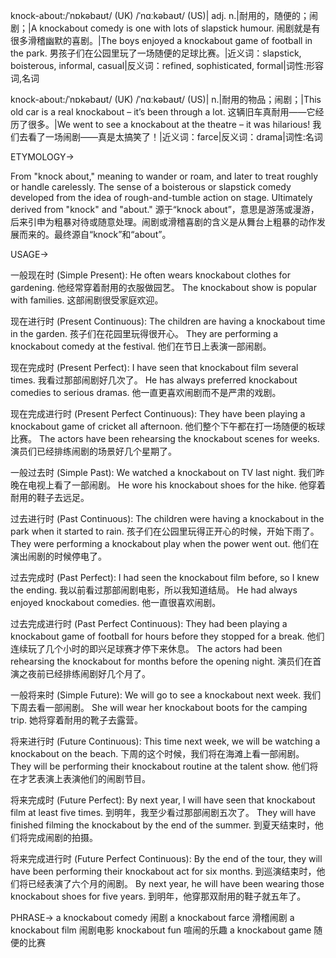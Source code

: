 knock-about:/ˈnɒkəbaʊt/ (UK) /ˈnɑːkəbaʊt/ (US)| adj. n.|耐用的，随便的；闹剧；|A knockabout comedy is one with lots of slapstick humour.  闹剧就是有很多滑稽幽默的喜剧。|The boys enjoyed a knockabout game of football in the park. 男孩子们在公园里玩了一场随便的足球比赛。|近义词：slapstick, boisterous, informal, casual|反义词：refined, sophisticated, formal|词性:形容词,名词

knock-about:/ˈnɒkəbaʊt/ (UK) /ˈnɑːkəbaʊt/ (US)| n.|耐用的物品；闹剧；|This old car is a real knockabout – it’s been through a lot. 这辆旧车真耐用——它经历了很多。|We went to see a knockabout at the theatre – it was hilarious! 我们去看了一场闹剧——真是太搞笑了！|近义词：farce|反义词：drama|词性:名词


ETYMOLOGY->

From "knock about," meaning to wander or roam, and later to treat roughly or handle carelessly.  The sense of a boisterous or slapstick comedy developed from the idea of rough-and-tumble action on stage.  Ultimately derived from "knock" and "about." 源于“knock about”，意思是游荡或漫游，后来引申为粗暴对待或随意处理。闹剧或滑稽喜剧的含义是从舞台上粗暴的动作发展而来的。最终源自“knock”和“about”。



USAGE->

一般现在时 (Simple Present):
He often wears knockabout clothes for gardening.  他经常穿着耐用的衣服做园艺。
The knockabout show is popular with families. 这部闹剧很受家庭欢迎。

现在进行时 (Present Continuous):
The children are having a knockabout time in the garden. 孩子们在花园里玩得很开心。
They are performing a knockabout comedy at the festival. 他们在节日上表演一部闹剧。

现在完成时 (Present Perfect):
I have seen that knockabout film several times. 我看过那部闹剧好几次了。
He has always preferred knockabout comedies to serious dramas. 他一直更喜欢闹剧而不是严肃的戏剧。

现在完成进行时 (Present Perfect Continuous):
They have been playing a knockabout game of cricket all afternoon. 他们整个下午都在打一场随便的板球比赛。
The actors have been rehearsing the knockabout scenes for weeks.  演员们已经排练闹剧的场景好几个星期了。

一般过去时 (Simple Past):
We watched a knockabout on TV last night. 我们昨晚在电视上看了一部闹剧。
He wore his knockabout shoes for the hike. 他穿着耐用的鞋子去远足。

过去进行时 (Past Continuous):
The children were having a knockabout in the park when it started to rain.  孩子们在公园里玩得正开心的时候，开始下雨了。
They were performing a knockabout play when the power went out. 他们在演出闹剧的时候停电了。

过去完成时 (Past Perfect):
I had seen the knockabout film before, so I knew the ending. 我以前看过那部闹剧电影，所以我知道结局。
He had always enjoyed knockabout comedies. 他一直很喜欢闹剧。


过去完成进行时 (Past Perfect Continuous):
They had been playing a knockabout game of football for hours before they stopped for a break. 他们连续玩了几个小时的即兴足球赛才停下来休息。
The actors had been rehearsing the knockabout for months before the opening night. 演员们在首演之夜前已经排练闹剧好几个月了。

一般将来时 (Simple Future):
We will go to see a knockabout next week. 我们下周去看一部闹剧。
She will wear her knockabout boots for the camping trip. 她将穿着耐用的靴子去露营。

将来进行时 (Future Continuous):
This time next week, we will be watching a knockabout on the beach. 下周的这个时候，我们将在海滩上看一部闹剧。
They will be performing their knockabout routine at the talent show. 他们将在才艺表演上表演他们的闹剧节目。

将来完成时 (Future Perfect):
By next year, I will have seen that knockabout film at least five times. 到明年，我至少看过那部闹剧五次了。
They will have finished filming the knockabout by the end of the summer.  到夏天结束时，他们将完成闹剧的拍摄。

将来完成进行时 (Future Perfect Continuous):
By the end of the tour, they will have been performing their knockabout act for six months. 到巡演结束时，他们将已经表演了六个月的闹剧。
By next year, he will have been wearing those knockabout shoes for five years. 到明年，他穿那双耐用的鞋子就五年了。


PHRASE->
a knockabout comedy  闹剧
a knockabout farce  滑稽闹剧
a knockabout film  闹剧电影
knockabout fun  喧闹的乐趣
a knockabout game  随便的比赛
